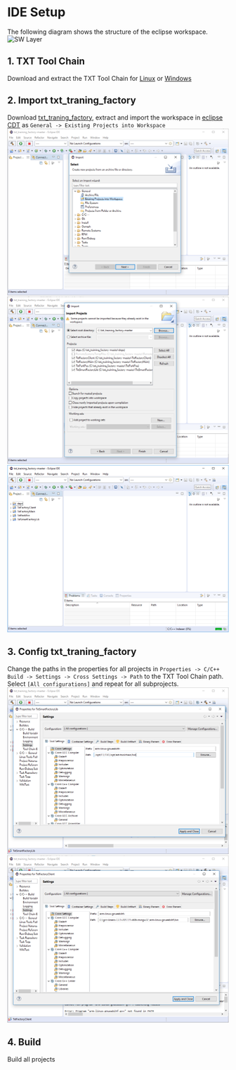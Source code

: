 # IDE Setup

The following diagram shows the structure of the eclipse workspace.
![SW Layer](SW_Layer.PNG "SW Layer")

## 1. TXT Tool Chain
Download and extract the TXT Tool Chain for [Linux](https://github.com/fischertechnik/txt_training_factory/releases/download/v0.7.0/gcc-linaro-7.2.1-2017.11-x86_64_arm-linux-gnueabihf.tar.xz) or [Windows](https://github.com/fischertechnik/txt_training_factory/releases/download/v0.7.0/gcc-linaro-7.2.1-2017.11-i686-mingw32_arm-linux-gnueabihf.zip)

## 2. Import txt_traning_factory
Download [txt_traning_factory](https://github.com/fischertechnik/txt_training_factory/archive/master.zip), extract and import the workspace in [eclipse CDT](https://www.eclipse.org/cdt/downloads.php) as `General -> Existing Projects into Workspace`
![IDE_Setup_Import](IDE_Setup_Import.PNG "IDE Setup Import")
![IDE_Setup_Import2](IDE_Setup_Import2.PNG "IDE Setup Import2")
![IDE_Setup_Import3](IDE_Setup_Import3.PNG "IDE Setup Import3")

## 3. Config txt_traning_factory
Change the paths in the properties for all projects in `Properties -> C/C++ Build -> Settings -> Cross Settings -> Path` to the TXT Tool Chain path. Select `[All configurations]` and repeat for all subprojects.
![IDE_Setup_Config](IDE_Setup_Config.PNG "IDE Setup Config")
![IDE_Setup_Config2](IDE_Setup_Config2.PNG "IDE Setup Config2")

## 4. Build
Build all projects
